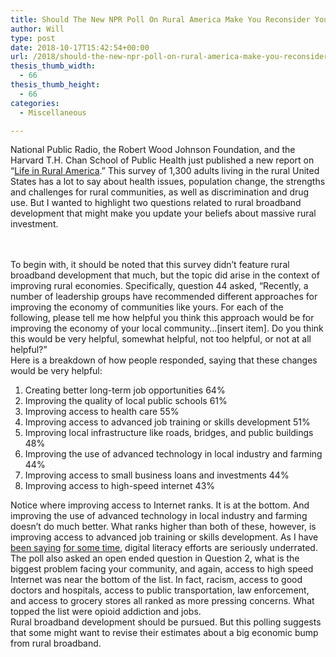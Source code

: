 ```yaml
---
title: Should The New NPR Poll On Rural America Make You Reconsider Your View of Rural Broadband Development?
author: Will
type: post
date: 2018-10-17T15:42:54+00:00
url: /2018/should-the-new-npr-poll-on-rural-america-make-you-reconsider-your-view-of-rural-broadband-development/
thesis_thumb_width:
  - 66
thesis_thumb_height:
  - 66
categories:
  - Miscellaneous

---
```

<span style="font-weight: 400;">National Public Radio, the Robert Wood Johnson Foundation, and the Harvard T.H. Chan School of Public Health just published a new report on “</span>[<span style="font-weight: 400;">Life in Rural America</span>][1]<span style="font-weight: 400;">.” This survey of 1,300 adults living in the rural United States has a lot to say about health issues, population change, the strengths and challenges for rural communities, as well as discrimination and drug use. But I wanted to highlight two questions related to rural broadband development that might make you update your beliefs about massive rural investment.<!--more-->

<br /> </span>  
<span style="font-weight: 400;">To begin with, it should be noted that this survey didn’t feature rural broadband development that much, but the topic did arise in the context of improving rural economies. Specifically, question 44 asked, “Recently, a number of leadership groups have recommended different approaches for improving the economy of communities like yours. For each of the following, please tell me how helpful you think this approach would be for improving the economy of your local community…[insert item]. Do you think this would be very helpful, somewhat helpful, not too helpful, or not at all helpful?” </span>  
<span style="font-weight: 400;">Here is a breakdown of how people responded, saying that these changes would be very helpful:</span>

  1.  <span style="font-weight: 400;">Creating better long-term job opportunities 64%</span>
  2.  <span style="font-weight: 400;">Improving the quality of local public schools 61%</span>
  3.  <span style="font-weight: 400;">Improving access to health care 55%</span>
  4.  <span style="font-weight: 400;">Improving access to advanced job training or skills development 51%</span>
  5.  <span style="font-weight: 400;">Improving local infrastructure like roads, bridges, and public buildings 48%</span>
  6.  <span style="font-weight: 400;">Improving the use of advanced technology in local industry and farming 44%</span>
  7.  <span style="font-weight: 400;">Improving access to small business loans and investments 44%</span>
  8.  <span style="font-weight: 400;">Improving access to high-speed internet 43%</span>

<span style="font-weight: 400;">Notice where improving access to Internet ranks. It is at the bottom. And improving the use of advanced technology in local industry and farming doesn’t do much better. What ranks higher than both of these, however, is improving access to advanced job training or skills development. As I have </span>[<span style="font-weight: 400;">been saying</span>][2] [<span style="font-weight: 400;">for some time</span>][3]<span style="font-weight: 400;">, digital literacy efforts are seriously underrated. </span>  
<span style="font-weight: 400;">The poll also asked an open ended question in Question 2, what is the biggest problem facing your community, and again, access to high speed Internet was near the bottom of the list. In fact, racism, access to good doctors and hospitals, access to public transportation, law enforcement, and access to grocery stores all ranked as more pressing concerns. What topped the list were opioid addiction and jobs.</span>  
Rural broadband development should be pursued. But this polling suggests that some might want to revise their estimates about a big economic bump from rural broadband.

 [1]: https://www.npr.org/HARVARD-POLL/rural-health-poll-10-15-18-updated.pdf
 [2]: https://medium.com/@willrinehart/why-is-the-broadband-infrastructure-debate-dominated-by-supply-siders-b6f29e62b7a3
 [3]: https://www.americanactionforum.org/research/a-look-at-rural-broadband-economics/
